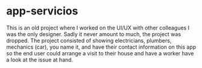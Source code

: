 # app-servicios

This is an old project where I worked on the UI/UX with other colleagues I was the only designer. Sadly it never amount to much, the project was dropped.
The project consisted of showing electricians, plumbers, mechanics (car), you name it, and have their contact information on this app so the end user could 
arrange a visit to their house and have a worker have a look at the issue at hand. 
